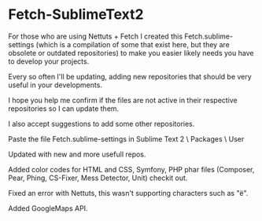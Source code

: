 Fetch-SublimeText2
==================

For those who are using Nettuts + Fetch I created this Fetch.sublime-settings (which is a compilation of some that exist here, but they are obsolete or outdated repositories) to make you easier likely needs you have to develop your projects.

Every so often I'll be updating, adding new repositories that should be very useful in your developments.

I hope you help me confirm if the files are not active in their respective repositories so I can update them.

I also accept suggestions to add some other repositories.

Paste the file Fetch.sublime-settings in Sublime Text 2 \ Packages \ User

Updated with new and more usefull repos.

Added color codes for HTML and CSS, Symfony, PHP phar files (Composer, Pear, Phing, CS-Fixer, Mess Detector, Unit) checkit out.

Fixed an error with Nettuts, this wasn't supporting characters such as "ë".

Added GoogleMaps API.


